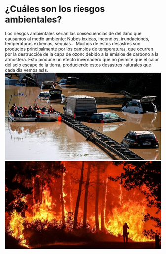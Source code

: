 # ¿Cuáles son los riesgos ambientales?
Los riesgos ambientales serian las consecuencias de del daño que causamos al
medio ambiente: Nubes toxicas, incendios, inundaciones, temperaturas extremas, sequias...
Muchos de estos desastres son producios principalmente por los cambios de temperaturas,
que ocurren por la destrucción de la capa de ozono debido a la emisión de carbono
a la atmosfera. Esto produce un efecto invernadero que no permite que el calor del
solo escape de la tierra, produciendo estos desastres naturales que cada dia vemos más.
![image](/Contenido/riesgos1.jpeg)
![image](/Contenido/riesgos2.jpg)
